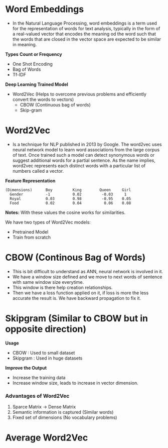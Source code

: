 # Word Embeddings

- In the Natural Language Processing, word embeddings is a term used for the representation of words for text analysis,
  typically in the form of a real-valued vector that encodes the meaning od the word such that the words that are closed
  in the vector space are expected to be similar in meaning.

**Types**
**Count or Frequency**

- One Shot Encoding
- Bag of Words
- Tf-IDF

**Deep Learning Trained Model**

- Word2Vec (Helps to overcome previous problems and efficiently convert the words to vectors)
    - CBOW (Continuous bag of words)
    - Skip-gram

# Word2Vec

- Is a technique for NLP published in 2013 by Google. The word2vec uses neural network model to learn word associations
  from the
  large corpus of text. Once trained such a model can detect synonymous words or suggest additional words for a partial
  sentence. As the name
  implies, word2vec represents each distinct words with a particular list of numbers called a vector.

**Feature Representation**

    (Dimensions)      Boy         King        Queen     Girl     
      Gender          -1          0.02         -0.03     1            
      Royal           0.03        0.98         -0.95    0.05
      Food            0.02        0.04          0.06    0.08

**Notes:** With these values the cosine works for similarities.

We have two types of Word2Vec models:

- Pretrained Model
- Train from scratch

# CBOW (Continous Bag of Words)

- This is bit difficult to understand as ANN, neural network is involved in it.
- We have a window size defined and we move to next words of sentence with same window size everytime.
- This window is there help creation relationships.
- Then we have a loss function applied on it, if loss is more the less accurate the result is. We have backward propagation to fix it.

# Skipgram (Similar to CBOW but in opposite direction)

**Usage**

- CBOW : Used to small dataset
- Skipgram : Used in huge datasets

**Improve the Output**

- Increase the training data
- Increase window size, leads to increase in vector dimension.

### Advantages of Word2Vec
1. Sparce Matrix -> Dense Matrix
2. Semantic information is captured (Similar words)
3. Fixed set of dimensions (No vocabulary problems)

# Average Word2Vec